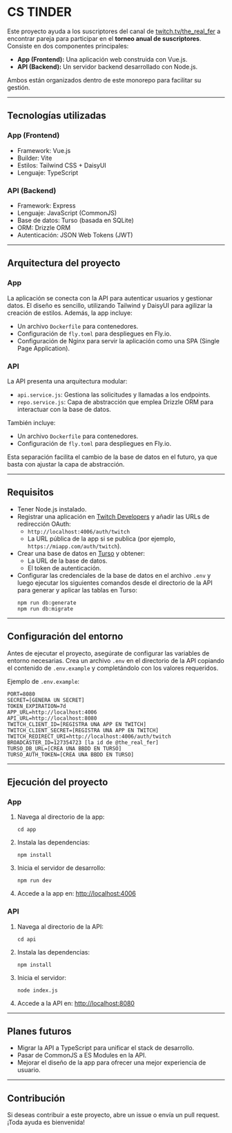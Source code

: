 # CS TINDER

Este proyecto ayuda a los suscriptores del canal de [twitch.tv/the_real_fer](https://twitch.tv/the_real_fer) a encontrar pareja para participar en el **torneo anual de suscriptores**. Consiste en dos componentes principales:

- **App (Frontend):** Una aplicación web construida con Vue.js.
- **API (Backend):** Un servidor backend desarrollado con Node.js.

Ambos están organizados dentro de este monorepo para facilitar su gestión.

---

## Tecnologías utilizadas

### App (Frontend)
- Framework: Vue.js
- Builder: Vite
- Estilos: Tailwind CSS + DaisyUI
- Lenguaje: TypeScript

### API (Backend)
- Framework: Express
- Lenguaje: JavaScript (CommonJS)
- Base de datos: Turso (basada en SQLite)
- ORM: Drizzle ORM
- Autenticación: JSON Web Tokens (JWT)

---

## Arquitectura del proyecto

### App
La aplicación se conecta con la API para autenticar usuarios y gestionar datos. El diseño es sencillo, utilizando Tailwind y DaisyUI para agilizar la creación de estilos. Además, la app incluye:
- Un archivo `Dockerfile` para contenedores.
- Configuración de `fly.toml` para despliegues en Fly.io.
- Configuración de Nginx para servir la aplicación como una SPA (Single Page Application).

### API
La API presenta una arquitectura modular:
- `api.service.js`: Gestiona las solicitudes y llamadas a los endpoints.
- `repo.service.js`: Capa de abstracción que emplea Drizzle ORM para interactuar con la base de datos.

También incluye:
- Un archivo `Dockerfile` para contenedores.
- Configuración de `fly.toml` para despliegues en Fly.io.

Esta separación facilita el cambio de la base de datos en el futuro, ya que basta con ajustar la capa de abstracción.

---

## Requisitos

- Tener Node.js instalado.
- Registrar una aplicación en [Twitch Developers](https://dev.twitch.tv/console/apps) y añadir las URLs de redirección OAuth:
  - `http://localhost:4006/auth/twitch`
  - La URL pública de la app si se publica (por ejemplo, `https://miapp.com/auth/twitch`).
- Crear una base de datos en [Turso](https://turso.tech/) y obtener:
  - La URL de la base de datos.
  - El token de autenticación.
- Configurar las credenciales de la base de datos en el archivo `.env` y luego ejecutar los siguientes comandos desde el directorio de la API para generar y aplicar las tablas en Turso:
  ```
  npm run db:generate
  npm run db:migrate
  ```

---

## Configuración del entorno

Antes de ejecutar el proyecto, asegúrate de configurar las variables de entorno necesarias. Crea un archivo `.env` en el directorio de la API copiando el contenido de `.env.example` y completándolo con los valores requeridos.

Ejemplo de `.env.example`:

```
PORT=8080
SECRET=[GENERA UN SECRET]
TOKEN_EXPIRATION=7d
APP_URL=http://localhost:4006
API_URL=http://localhost:8080
TWITCH_CLIENT_ID=[REGISTRA UNA APP EN TWITCH]
TWITCH_CLIENT_SECRET=[REGISTRA UNA APP EN TWITCH]
TWITCH_REDIRECT_URI=http://localhost:4006/auth/twitch
BROADCASTER_ID=127354723 [la id de @the_real_fer]
TURSO_DB_URL=[CREA UNA BBDD EN TURSO]
TURSO_AUTH_TOKEN=[CREA UNA BBDD EN TURSO]
```

---

## Ejecución del proyecto

### App
1. Navega al directorio de la app:
   ```
   cd app
   ```
2. Instala las dependencias:
   ```
   npm install
   ```
3. Inicia el servidor de desarrollo:
   ```
   npm run dev
   ```
4. Accede a la app en: [http://localhost:4006](http://localhost:4006)

### API
1. Navega al directorio de la API:
   ```
   cd api
   ```
2. Instala las dependencias:
   ```
   npm install
   ```
3. Inicia el servidor:
   ```
   node index.js
   ```
4. Accede a la API en: [http://localhost:8080](http://localhost:8080)

---

## Planes futuros

- Migrar la API a TypeScript para unificar el stack de desarrollo.
- Pasar de CommonJS a ES Modules en la API.
- Mejorar el diseño de la app para ofrecer una mejor experiencia de usuario.

---

## Contribución

Si deseas contribuir a este proyecto, abre un issue o envía un pull request. ¡Toda ayuda es bienvenida!

